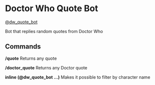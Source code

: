 # Doctor Who Quote Bot

[@dw_quote_bot](https://t.me/@dw_quote_bot)

Bot that replies random quotes from Doctor Who

## Commands

**/quote** Returns any quote

**/doctor_quote** Returns any Doctor quote

**inline (@dw_quote_bot ...)** Makes it possible to filter by character name
